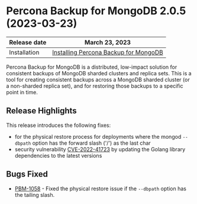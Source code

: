 # Percona Backup for MongoDB 2.0.5 (2023-03-23)

| Release date | March 23, 2023  |
|------------- | ---------------|
| Installation | [Installing Percona Backup for MongoDB](../installation.md) |


Percona Backup for MongoDB is a distributed, low-impact solution for consistent backups of MongoDB sharded clusters and replica sets. This is a tool for creating consistent backups across a MongoDB sharded cluster (or a non-sharded replica set), and for restoring those backups to a specific point in time.

## Release Highlights

This release introduces the following fixes:

* for the physical restore process for deployments where the mongod `--dbpath` option has the forward slash ('/') as the last char
* security vulnerability [CVE-2022-41723](https://cve.mitre.org/cgi-bin/cvename.cgi?name=CVE-2022-41723) by updating the Golang library dependencies to the latest versions

## Bugs Fixed

* [PBM-1058](https://jira.percona.com/browse/PBM-1058) - Fixed the physical restore issue if the `--dbpath` option has the tailing slash.